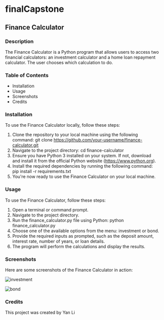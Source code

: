 # finalCapstone
## Finance Calculator
### Description
The Finance Calculator is a Python program that allows users to access two financial calculators: an investment calculator and a home loan repayment calculator. The user chooses which calculation to do.

### Table of Contents
*	Installation
*	Usage
*	Screenshots
*	Credits
### Installation
To use the Finance Calculator locally, follow these steps:
1.	Clone the repository to your local machine using the following command:
git clone https://github.com/your-username/finance-calculator.git 
2.	Navigate to the project directory:
cd finance-calculator 
3.	Ensure you have Python 3 installed on your system. If not, download and install it from the official Python website (https://www.python.org).
4.	Install the required dependencies by running the following command:
pip install -r requirements.txt 
5.	You're now ready to use the Finance Calculator on your local machine.
### Usage
To use the Finance Calculator, follow these steps:
1.	Open a terminal or command prompt.
2.	Navigate to the project directory.
3.	Run the finance_calculator.py file using Python:
python finance_calculator.py 
4.	Choose one of the available options from the menu: investment or bond.
5.	Provide the required inputs as prompted, such as the deposit amount, interest rate, number of years, or loan details.
6.	The program will perform the calculations and display the results.
### Screenshots
Here are some screenshots of the Finance Calculator in action:

![investment](https://github.com/dlld8523/dlld8523/assets/136980403/8340592c-70a5-4a67-b186-b1c45fbcc5f1)

![bond](https://github.com/dlld8523/dlld8523/assets/136980403/9384fe47-7b91-4c9e-b17e-6143c5ae9f71)

### Credits
This project was created by Yan Li




